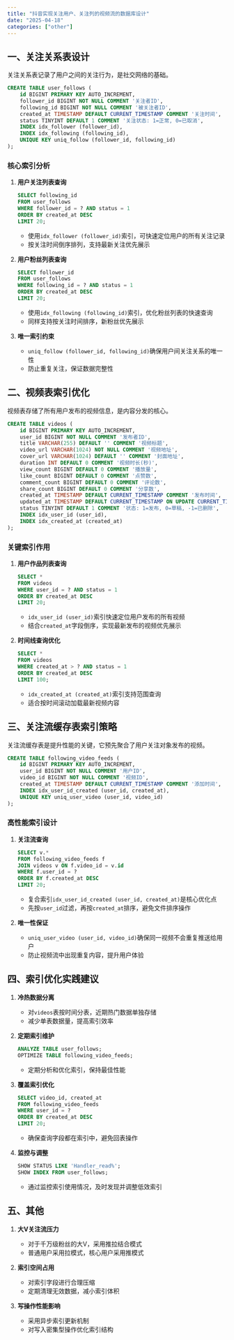 ```yaml
---
title: "抖音实现关注用户、关注列的视频流的数据库设计"
date: "2025-04-18"
categories: ["other"]
---
```


## 一、关注关系表设计

关注关系表记录了用户之间的关注行为，是社交网络的基础。

```sql
CREATE TABLE user_follows (
    id BIGINT PRIMARY KEY AUTO_INCREMENT,
    follower_id BIGINT NOT NULL COMMENT '关注者ID',
    following_id BIGINT NOT NULL COMMENT '被关注者ID',
    created_at TIMESTAMP DEFAULT CURRENT_TIMESTAMP COMMENT '关注时间',
    status TINYINT DEFAULT 1 COMMENT '关注状态: 1=正常, 0=已取消',
    INDEX idx_follower (follower_id),
    INDEX idx_following (following_id),
    UNIQUE KEY uniq_follow (follower_id, following_id)
);
```

### 核心索引分析

1. **用户关注列表查询**
   ```sql
   SELECT following_id 
   FROM user_follows 
   WHERE follower_id = ? AND status = 1 
   ORDER BY created_at DESC 
   LIMIT 20;
   ```
   - 使用`idx_follower (follower_id)`索引，可快速定位用户的所有关注记录
   - 按关注时间倒序排列，支持最新关注优先展示

2. **用户粉丝列表查询**
   ```sql
   SELECT follower_id 
   FROM user_follows 
   WHERE following_id = ? AND status = 1 
   ORDER BY created_at DESC 
   LIMIT 20;
   ```
   - 使用`idx_following (following_id)`索引，优化粉丝列表的快速查询
   - 同样支持按关注时间排序，新粉丝优先展示

3. **唯一索引约束**
   - `uniq_follow (follower_id, following_id)`确保用户间关注关系的唯一性
   - 防止重复关注，保证数据完整性

## 二、视频表索引优化

视频表存储了所有用户发布的视频信息，是内容分发的核心。

```sql
CREATE TABLE videos (
    id BIGINT PRIMARY KEY AUTO_INCREMENT,
    user_id BIGINT NOT NULL COMMENT '发布者ID',
    title VARCHAR(255) DEFAULT '' COMMENT '视频标题',
    video_url VARCHAR(1024) NOT NULL COMMENT '视频地址',
    cover_url VARCHAR(1024) DEFAULT '' COMMENT '封面地址',
    duration INT DEFAULT 0 COMMENT '视频时长(秒)',
    view_count BIGINT DEFAULT 0 COMMENT '播放量',
    like_count BIGINT DEFAULT 0 COMMENT '点赞数',
    comment_count BIGINT DEFAULT 0 COMMENT '评论数',
    share_count BIGINT DEFAULT 0 COMMENT '分享数',
    created_at TIMESTAMP DEFAULT CURRENT_TIMESTAMP COMMENT '发布时间',
    updated_at TIMESTAMP DEFAULT CURRENT_TIMESTAMP ON UPDATE CURRENT_TIMESTAMP COMMENT '更新时间',
    status TINYINT DEFAULT 1 COMMENT '状态: 1=发布, 0=草稿, -1=已删除',
    INDEX idx_user_id (user_id),
    INDEX idx_created_at (created_at)
);
```

### 关键索引作用

1. **用户作品列表查询**
   ```sql
   SELECT * 
   FROM videos 
   WHERE user_id = ? AND status = 1 
   ORDER BY created_at DESC 
   LIMIT 20;
   ```
   - `idx_user_id (user_id)`索引快速定位用户发布的所有视频
   - 结合`created_at`字段倒序，实现最新发布的视频优先展示

2. **时间线查询优化**
   ```sql
   SELECT * 
   FROM videos 
   WHERE created_at > ? AND status = 1 
   ORDER BY created_at DESC 
   LIMIT 100;
   ```
   - `idx_created_at (created_at)`索引支持范围查询
   - 适合按时间滚动加载最新视频内容

## 三、关注流缓存表索引策略

关注流缓存表是提升性能的关键，它预先聚合了用户关注对象发布的视频。

```sql
CREATE TABLE following_video_feeds (
    id BIGINT PRIMARY KEY AUTO_INCREMENT,
    user_id BIGINT NOT NULL COMMENT '用户ID',
    video_id BIGINT NOT NULL COMMENT '视频ID',
    created_at TIMESTAMP DEFAULT CURRENT_TIMESTAMP COMMENT '添加时间',
    INDEX idx_user_id_created (user_id, created_at),
    UNIQUE KEY uniq_user_video (user_id, video_id)
);
```

### 高性能索引设计

1. **关注流查询**
   ```sql
   SELECT v.* 
   FROM following_video_feeds f 
   JOIN videos v ON f.video_id = v.id 
   WHERE f.user_id = ? 
   ORDER BY f.created_at DESC 
   LIMIT 20;
   ```
   - 复合索引`idx_user_id_created (user_id, created_at)`是核心优化点
   - 先按`user_id`过滤，再按`created_at`排序，避免文件排序操作

2. **唯一性保证**
   - `uniq_user_video (user_id, video_id)`确保同一视频不会重复推送给用户
   - 防止视频流中出现重复内容，提升用户体验

## 四、索引优化实践建议

1. **冷热数据分离**
   - 对`videos`表按时间分表，近期热门数据单独存储
   - 减少单表数据量，提高索引效率

2. **定期索引维护**
   ```sql
   ANALYZE TABLE user_follows;
   OPTIMIZE TABLE following_video_feeds;
   ```
   - 定期分析和优化索引，保持最佳性能

3. **覆盖索引优化**
   ```sql
   SELECT video_id, created_at 
   FROM following_video_feeds 
   WHERE user_id = ? 
   ORDER BY created_at DESC 
   LIMIT 20;
   ```
   - 确保查询字段都在索引中，避免回表操作

4. **监控与调整**
   ```sql
   SHOW STATUS LIKE 'Handler_read%';
   SHOW INDEX FROM user_follows;
   ```
   - 通过监控索引使用情况，及时发现并调整低效索引

## 五、其他

1. **大V关注流压力**
   - 对于千万级粉丝的大V，采用推拉结合模式
   - 普通用户采用拉模式，核心用户采用推模式

2. **索引空间占用**
   - 对索引字段进行合理压缩
   - 定期清理无效数据，减小索引体积

3. **写操作性能影响**
   - 采用异步索引更新机制
   - 对写入密集型操作优化索引结构
